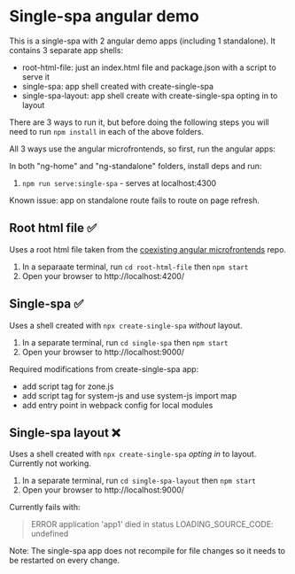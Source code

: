 # Single-spa angular demo

This is a single-spa with 2 angular demo apps (including 1 standalone). It contains 3 separate app shells:

- root-html-file: just an index.html file and package.json with a script to serve it
- single-spa: app shell created with create-single-spa
- single-spa-layout: app shell create with create-single-spa opting in to layout

There are 3 ways to run it, but before doing the following steps you will need to run `npm install` in each of the above folders.

All 3 ways use the angular microfrontends, so first, run the angular apps:

In both "ng-home" and "ng-standalone" folders, install deps and run:
1. `npm run serve:single-spa` - serves at localhost:4300

Known issue: app on standalone route fails to route on page refresh.

## Root html file ✅

Uses a root html file taken from the [coexisting angular microfrontends](https://github.com/joeldenning/coexisting-angular-microfrontends/) repo.

1. In a separaate terminal, run `cd root-html-file` then `npm start`
2. Open your browser to http://localhost:4200/

## Single-spa ✅

Uses a shell created with `npx create-single-spa` _without_ layout. 

1. In a separate terminal, run `cd single-spa` then `npm start`
2. Open your browser to http://localhost:9000/

Required modifications from create-single-spa app:
- add script tag for zone.js
- add script tag for system-js and use system-js import map
- add entry point in webpack config for local modules

## Single-spa layout ❌

Uses a shell created with `npx create-single-spa` _opting in_ to layout. Currently not working.

1. In a separate terminal, run `cd single-spa-layout` then `npm start`
2. Open your browser to http://localhost:9000/

Currently fails with:

> ERROR application 'app1' died in status LOADING_SOURCE_CODE: undefined

Note: The single-spa app does not recompile for file changes so it needs to be restarted on every change.